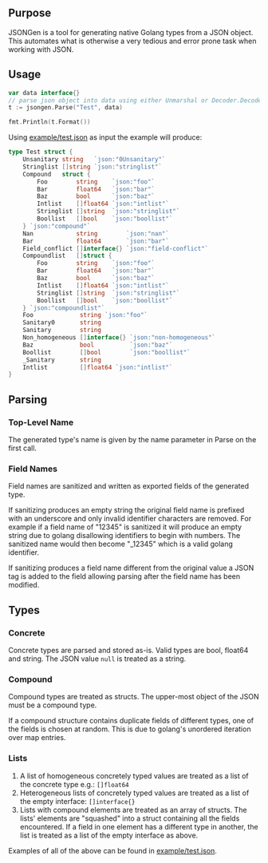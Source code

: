 ## Purpose
JSONGen is a tool for generating native Golang types from a JSON object. This automates what is otherwise a very tedious and error prone task when working with JSON.

## Usage
```go
var data interface{}
// parse json object into data using either Unmarshal or Decoder.Decode
t := jsongen.Parse("Test", data)

fmt.Println(t.Format())
```
Using [example/test.json](example/test.json) as input the example will produce:
```go
type Test struct {
	Unsanitary string   `json:"0Unsanitary"`
	Stringlist []string `json:"stringlist"`
	Compound   struct {
		Foo        string    `json:"foo"`
		Bar        float64   `json:"bar"`
		Baz        bool      `json:"baz"`
		Intlist    []float64 `json:"intlist"`
		Stringlist []string  `json:"stringlist"`
		Boollist   []bool    `json:"boollist"`
	} `json:"compound"`
	Nan            string        `json:"nan"`
	Bar            float64       `json:"bar"`
	Field_conflict []interface{} `json:"field-conflict"`
	Compoundlist   []struct {
		Foo        string    `json:"foo"`
		Bar        float64   `json:"bar"`
		Baz        bool      `json:"baz"`
		Intlist    []float64 `json:"intlist"`
		Stringlist []string  `json:"stringlist"`
		Boollist   []bool    `json:"boollist"`
	} `json:"compoundlist"`
	Foo             string `json:"foo"`
	Sanitary0       string
	Sanitary        string
	Non_homogeneous []interface{} `json:"non-homogeneous"`
	Baz             bool          `json:"baz"`
	Boollist        []bool        `json:"boollist"`
	_Sanitary       string
	Intlist         []float64 `json:"intlist"`
}
```

## Parsing
### Top-Level Name
The generated type's name is given by the name parameter in Parse on the first call.

### Field Names
Field names are sanitized and written as exported fields of the generated type.

If sanitizing produces an empty string the original field name is prefixed with an underscore and only invalid identifier characters are removed. For example if a field name of "12345" is sanitized it will produce an empty string due to golang disallowing identifiers to begin with numbers. The sanitized name would then become "_12345" which is a valid golang identifier.

If sanitizing produces a field name different from the original value a JSON tag is added to the field allowing parsing after the field name has been modified.

## Types
### Concrete
Concrete types are parsed and stored as-is. Valid types are bool, float64 and string. The JSON value `null` is treated as a string.

### Compound
Compound types are treated as structs. The upper-most object of the JSON must be a compound type.

If a compound structure contains duplicate fields of different types, one of the fields is chosen at random. This is due to golang's unordered iteration over map entries.

### Lists
  1. A list of homogeneous concretely typed values are treated as a list of the concrete type e.g.: `[]float64`
  2. Heterogeneous lists of concretely typed values are treated as a list of the empty interface: `[]interface{}`
  3. Lists with compound elements are treated as an array of structs. The lists' elements are "squashed" into a struct containing all the fields encountered. If a field in one element has a different type in another, the list is treated as a list of the empty interface as above.

Examples of all of the above can be found in [example/test.json](example/test.json).